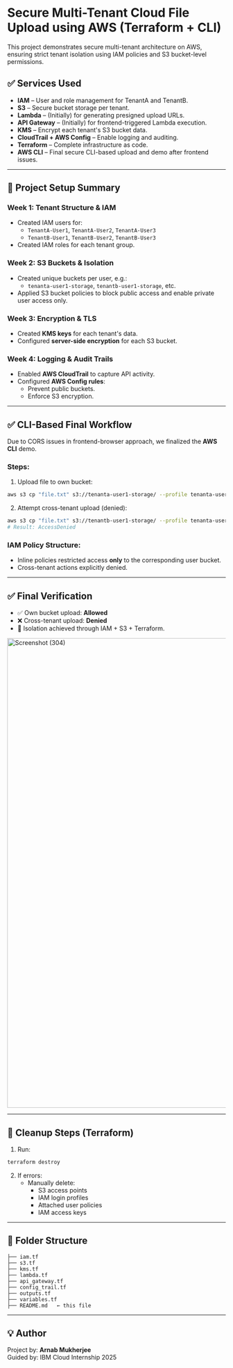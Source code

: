 # Secure Multi-Tenant Cloud File Upload using AWS (Terraform + CLI)

This project demonstrates secure multi-tenant architecture on AWS, ensuring strict tenant isolation using IAM policies and S3 bucket-level permissions.

## ✅ Services Used

- **IAM** – User and role management for TenantA and TenantB.
- **S3** – Secure bucket storage per tenant.
- **Lambda** – (Initially) for generating presigned upload URLs.
- **API Gateway** – (Initially) for frontend-triggered Lambda execution.
- **KMS** – Encrypt each tenant's S3 bucket data.
- **CloudTrail + AWS Config** – Enable logging and auditing.
- **Terraform** – Complete infrastructure as code.
- **AWS CLI** – Final secure CLI-based upload and demo after frontend issues.

---

## 🔧 Project Setup Summary

### Week 1: Tenant Structure & IAM
- Created IAM users for:
  - `TenantA-User1`, `TenantA-User2`, `TenantA-User3`
  - `TenantB-User1`, `TenantB-User2`, `TenantB-User3`
- Created IAM roles for each tenant group.

### Week 2: S3 Buckets & Isolation
- Created unique buckets per user, e.g.:
  - `tenanta-user1-storage`, `tenantb-user1-storage`, etc.
- Applied S3 bucket policies to block public access and enable private user access only.

### Week 3: Encryption & TLS
- Created **KMS keys** for each tenant's data.
- Configured **server-side encryption** for each S3 bucket.

### Week 4: Logging & Audit Trails
- Enabled **AWS CloudTrail** to capture API activity.
- Configured **AWS Config rules**:
  - Prevent public buckets.
  - Enforce S3 encryption.

---

## ✅ CLI-Based Final Workflow

Due to CORS issues in frontend-browser approach, we finalized the **AWS CLI** demo.

### Steps:
1. Upload file to own bucket:
```bash
aws s3 cp "file.txt" s3://tenanta-user1-storage/ --profile tenanta-user1
```
2. Attempt cross-tenant upload (denied):
```bash
aws s3 cp "file.txt" s3://tenantb-user1-storage/ --profile tenanta-user1
# Result: AccessDenied
```

### IAM Policy Structure:
- Inline policies restricted access **only** to the corresponding user bucket.
- Cross-tenant actions explicitly denied.

---

## ✅ Final Verification

- ✅ Own bucket upload: **Allowed**
- ❌ Cross-tenant upload: **Denied**
- 🎯 Isolation achieved through IAM + S3 + Terraform.
<img width="1920" height="1080" alt="Screenshot (304)" src="https://github.com/user-attachments/assets/d8f0c0a0-f5a7-4f66-9417-abdecf6d8bd1" />

---

## 🧹 Cleanup Steps (Terraform)

1. Run:
```bash
terraform destroy
```
2. If errors:
   - Manually delete:
     - S3 access points
     - IAM login profiles
     - Attached user policies
     - IAM access keys

---

## 📂 Folder Structure

```
├── iam.tf
├── s3.tf
├── kms.tf
├── lambda.tf
├── api_gateway.tf
├── config_trail.tf
├── outputs.tf
├── variables.tf
├── README.md   ← this file
```

---

## 💡 Author
Project by: **Arnab Mukherjee**  
Guided by: IBM Cloud Internship 2025
